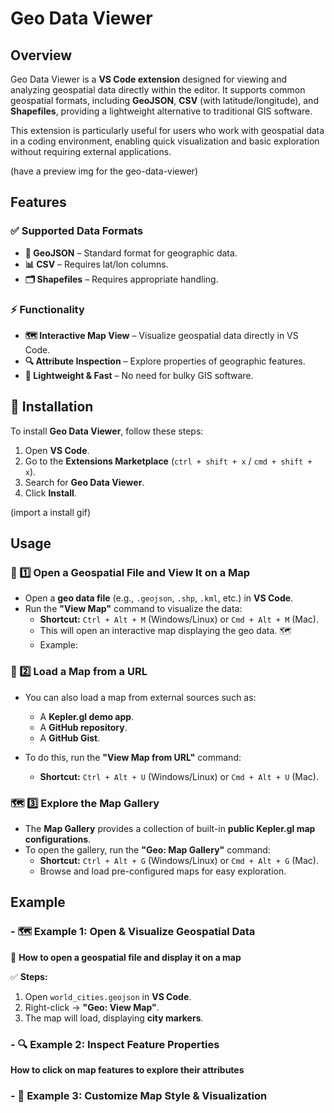 # Geo Data Viewer

## Overview
Geo Data Viewer is a __VS Code extension__ designed for viewing and analyzing geospatial data directly within the editor. It supports common geospatial formats, including __GeoJSON__, __CSV__ (with latitude/longitude), and __Shapefiles__, providing a lightweight alternative to traditional GIS software.

This extension is particularly useful for users who work with geospatial data in a coding environment, enabling quick visualization and basic exploration without requiring external applications.

(have a preview img for the geo-data-viewer)

## Features
### ✅ Supported Data Formats
- __📍 GeoJSON__ – Standard format for geographic data.
- __📊 CSV__ – Requires lat/lon columns.
- __🗂 Shapefiles__ – Requires appropriate handling.

### ⚡ Functionality
- __🗺 Interactive Map View__ – Visualize geospatial data directly in VS Code.
- __🔍 Attribute Inspection__ – Explore properties of geographic features.
- __🚀 Lightweight & Fast__ – No need for bulky GIS software.


## 📌 Installation  
To install **Geo Data Viewer**, follow these steps:  

1. Open **VS Code**.  
2. Go to the **Extensions Marketplace** (`ctrl + shift + x` / `cmd + shift + x`).  
3. Search for **Geo Data Viewer**.  
4. Click **Install**.

(import a install gif)



## Usage
### 🚀 1️⃣ Open a Geospatial File and View It on a Map
- Open a **geo data file** (e.g., `.geojson`, `.shp`, `.kml`, etc.) in **VS Code**.
- Run the **"View Map"** command to visualize the data:
  - **Shortcut:** `Ctrl + Alt + M` (Windows/Linux) or `Cmd + Alt + M` (Mac).
  - This will open an interactive map displaying the geo data. 🗺️
  - Example: 

### 🔗 2️⃣ Load a Map from a URL
- You can also load a map from external sources such as:
  - A **Kepler.gl demo app**.
  - A **GitHub repository**.
  - A **GitHub Gist**.

- To do this, run the **"View Map from URL"** command:
  - **Shortcut:** `Ctrl + Alt + U` (Windows/Linux) or `Cmd + Alt + U` (Mac).


### 🗺️ 3️⃣ Explore the Map Gallery
- The **Map Gallery** provides a collection of built-in **public Kepler.gl map configurations**.
- To open the gallery, run the **"Geo: Map Gallery"** command:
  - **Shortcut:** `Ctrl + Alt + G` (Windows/Linux) or `Cmd + Alt + G` (Mac).
  - Browse and load pre-configured maps for easy exploration.



## Example


### - 🗺️ Example 1: Open & Visualize Geospatial Data
📌 **How to open a geospatial file and display it on a map**  

✅ **Steps:**  
1. Open `world_cities.geojson` in **VS Code**.  
2. Right-click → **"Geo: View Map"**.  
3. The map will load, displaying **city markers**.

### - 🔍 Example 2: Inspect Feature Properties
**How to click on map features to explore their attributes**



### - 🎨 Example 3: Customize Map Style & Visualization


